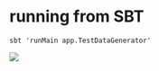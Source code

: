 # running from SBT

```
sbt 'runMain app.TestDataGenerator'
```

[<img src="http://www.google.com.au/images/nav_logo7.png">](http://udb-comm-arch-jenkins-pipeline.compass.comcast.com/job/bilbo_jconle002c_test/lastBuild/jacoco/)